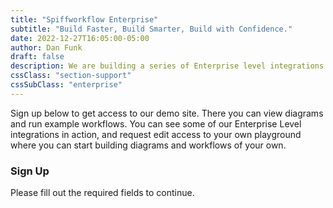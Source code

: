 ```yaml
---
title: "Spiffworkflow Enterprise"
subtitle: "Build Faster, Build Smarter, Build with Confidence."
date: 2022-12-27T16:05:00-05:00
author: Dan Funk
draft: false
description: We are building a series of Enterprise level integrations and extensions to assure that SpiffWorkflow can meet the needs of large scale organizations.
cssClass: "section-support"
cssSubClass: "enterprise"
---
```


Sign up below to get access to our demo site.  There you can view diagrams and run example workflows. You can see some of our Enterprise Level integrations in action, and request edit access to your own playground where you can start building diagrams and workflows of your own.

### Sign Up
Please fill out the required fields to continue.

<script charset="utf-8" type="text/javascript" src="//js.hsforms.net/forms/embed/v2.js"></script>
<script>
  hbspt.forms.create({
    region: "na1",
    portalId: "42562038",
    formId: "782e9936-9679-4511-a915-be6ce4170323"
  });
</script>
